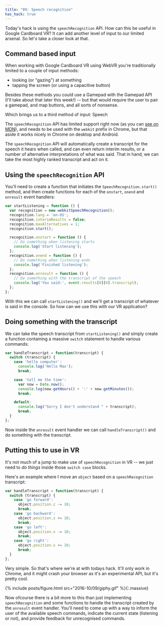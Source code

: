 ```yaml
---
title: "09: Speech recognition"
has_hack: true
---
```


Today's hack is using the `speechRecognition` API. How can this be useful in Google Cardboard VR? It can add another level of input to our limited arsenal. So let's take a closer look at that.

<!-- more -->

## Command based input

When working with Google Cardboard VR using WebVR you're traditionally limited to a couple of input methods:

- looking (or "gazing") at something
- tapping the screen (or using a capacitive button)

Besides these methods you could use a Gamepad with the Gamepad API (I'll take about that later this week!) -- but that would require the user to pair a gamepad, and map buttons, and all sorts of nonsense.

Which brings us to a third method of input: Speech

The `speechRecognition` API has limited support right now (as you can [see on MDN](https://developer.mozilla.org/en-US/docs/Web/API/SpeechRecognition#Browser_compatibility)), and needs to be used with the `webkit` prefix in Chrome, but that aside it works nicely in Chrome on desktop and Android.

The `speechRecognition` API will automatically create a transcript for the speech it hears when called, and can even return interim results, or a number of alternative interpretations of what was said. That in hand, we can take the most highly ranked transcript and act on it.

## Using the `speechRecognition` API

You'll need to create a function that initiates the `SpeechRecognition.start()` method, and then create functions for each of the `onstart`, `onend` and `onresult` event handlers:

```javascript
var startListening = function () {
  var recognition = new webkitSpeechRecognition();
  recognition.lang = 'en-US';
  recognition.interimResults = false;
  recognition.maxAlternatives = 1;
  recognition.start();

  recognition.onstart = function () {
    // Do something when listening starts
    console.log('Start listening');
  };
  recognition.onend = function () {
    // Do something when listening ends
    console.log('Finished listening');
  };
  recognition.onresult = function () {
    // Do something with the transcript of the speech
    console.log('You said:', event.results[0][0].transcript);
  };
};
```

With this we can call `startListening()` and we'll get a transcript of whatever is said in the console. So how can we use this with our VR application?

## Doing something with the transcript

We can take the speech transcript from `startListening()` and simply create a function containing a massive `switch` statement to handle various commands:

```javascript
var handleTranscript = function(transcript) {
  switch (transcript) {
    case 'hello computer':
      console.log('Hello Max');
      break;

    case 'tell me the time':
      var now = Date.now();
      console.log(now.getHours() + ':' + now.getMinutes());
      break;

    default:
      console.log("Sorry I don't understand " + transcript);
      break;
  }
};
```

Now inside the `onresult` event handler we can call `handleTranscript()` and do something with the transcript.

## Putting this to use in VR

It's not much of a jump to make use of `speechRecognition` in VR -- we just need to _do things_ inside those `switch case` blocks.

Here's an example where I move an `object` based on a `speechRecognition` transcript:

```javascript
var handleTranscript = function(transcript) {
  switch (transcript) {
    case 'go forward':
      object.position.z -= 10;
      break;
    case 'go backward':
      object.position.z += 10;
      break;
    case 'go left':
      object.position.x -= 10;
      break;
    case 'go right':
      object.position.x += 10;
      break;
  }
};
```

Very simple. So that's where we're at with todays hack. It'll only work in Chrome, and it might crash your browser as it's an experimental API, but it's pretty cool.

{% include posts/figure.html src="2016-10/09/giphy.gif" %}{:.massive}

Now ofcourse there is a bit more to this than just implementing `speechRecognition` and some functions to handle the transcript created by the `onresult` event handler. You'll need to come up with a way to inform the user of the available speech commands, indicate the current state (listening or not), and provide feedback for unrecognised commands.
